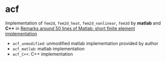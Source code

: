 # acf

Implementation of `fem2d`, `fem2d_heat`, `fem2d_nonlinear`, `fem3d` by **matlab** and **C++** in [Remarks around 50 lines of Matlab: short finite element implementation](https://www.math.hu-berlin.de/~cc/cc_homepage/download/1999-AJ_CC_FS-50_Lines_of_Matlab.pdf)

* `acf_unmodified`: unmodified matlab implementation provided by author
* `acf_matlab`: matlab implementation
* `acf_C++`: C++ implementation